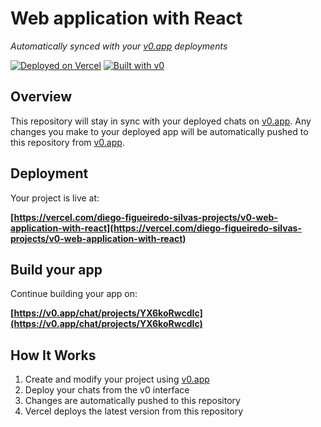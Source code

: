 # Web application with React

*Automatically synced with your [v0.app](https://v0.app) deployments*

[![Deployed on Vercel](https://img.shields.io/badge/Deployed%20on-Vercel-black?style=for-the-badge&logo=vercel)](https://vercel.com/diego-figueiredo-silvas-projects/v0-web-application-with-react)
[![Built with v0](https://img.shields.io/badge/Built%20with-v0.app-black?style=for-the-badge)](https://v0.app/chat/projects/YX6koRwcdIc)

## Overview

This repository will stay in sync with your deployed chats on [v0.app](https://v0.app).
Any changes you make to your deployed app will be automatically pushed to this repository from [v0.app](https://v0.app).

## Deployment

Your project is live at:

**[https://vercel.com/diego-figueiredo-silvas-projects/v0-web-application-with-react](https://vercel.com/diego-figueiredo-silvas-projects/v0-web-application-with-react)**

## Build your app

Continue building your app on:

**[https://v0.app/chat/projects/YX6koRwcdIc](https://v0.app/chat/projects/YX6koRwcdIc)**

## How It Works

1. Create and modify your project using [v0.app](https://v0.app)
2. Deploy your chats from the v0 interface
3. Changes are automatically pushed to this repository
4. Vercel deploys the latest version from this repository
